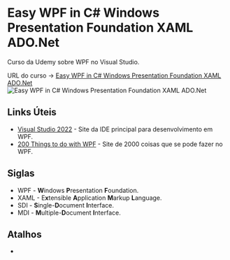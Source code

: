 # Easy WPF in C# Windows Presentation Foundation XAML ADO.Net

Curso da Udemy sobre WPF no Visual Studio.

URL do curso -> [Easy WPF in C# Windows Presentation Foundation XAML ADO.Net](https://www.udemy.com/course/wpf-in-c-for-absolute-beginners/)
</br>
![Easy WPF in C# Windows Presentation Foundation XAML ADO.Net](https://img-b.udemycdn.com/course/240x135/2797774_8ed2_10.jpg?secure=vhHc7w7BCOFaXc4oXFcKCg%3D%3D%2C1641451083)

## Links Úteis
* [Visual Studio 2022](https://visualstudio.microsoft.com/pt-br/downloads/) - Site da IDE principal para desenvolvimento em WPF.
* [200 Things to do with WPF](https://wpf.2000things.com/) - Site de 2000 coisas que se pode fazer no WPF.

## Siglas
* WPF - **W**indows **P**resentation **F**oundation.
* XAML - E**x**tensible **A**pplication **M**arkup **L**anguage.
* SDI - **S**ingle-**D**ocument **I**nterface.
* MDI - **M**ultiple-**D**ocument **I**nterface.

## Atalhos
*
